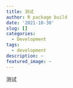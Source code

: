 ```yaml
---
title: 测试
author: R package build
date: '2021-10-30'
slug: []
categories:
  - Development
tags:
  - development
description: ~
featured_image: ~
---
```

测试